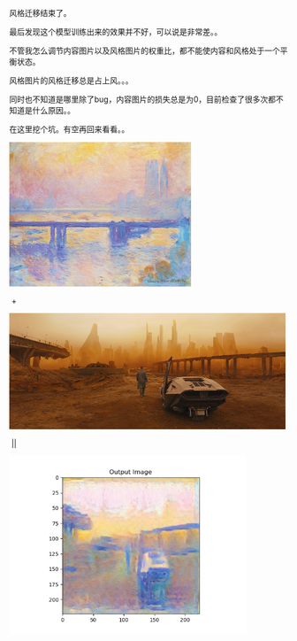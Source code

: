 风格迁移结束了。

最后发现这个模型训练出来的效果并不好，可以说是非常差。。

不管我怎么调节内容图片以及风格图片的权重比，都不能使内容和风格处于一个平衡状态。

风格图片的风格迁移总是占上风。。。

同时也不知道是哪里除了bug，内容图片的损失总是为0，目前检查了很多次都不知道是什么原因。。

在这里挖个坑。有空再回来看看。。

<img src="./2222.jpg" alt="2222" style="zoom:50%;" />

​																							+

<img src="./3333.jpg" alt="3333" style="zoom: 50%;" />

​																							||

<img src="./myplot2.png" alt="myplot2" style="zoom:67%;" />



